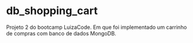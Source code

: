 # db_shopping_cart
Projeto 2 do bootcamp LuizaCode. Em que foi implementado um carrinho de compras com banco de dados MongoDB.
